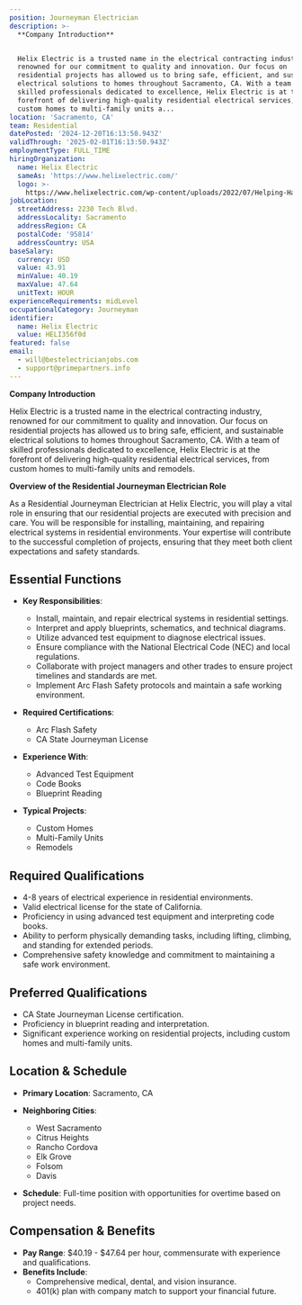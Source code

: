 ```yaml
---
position: Journeyman Electrician
description: >-
  **Company Introduction**


  Helix Electric is a trusted name in the electrical contracting industry,
  renowned for our commitment to quality and innovation. Our focus on
  residential projects has allowed us to bring safe, efficient, and sustainable
  electrical solutions to homes throughout Sacramento, CA. With a team of
  skilled professionals dedicated to excellence, Helix Electric is at the
  forefront of delivering high-quality residential electrical services, from
  custom homes to multi-family units a...
location: 'Sacramento, CA'
team: Residential
datePosted: '2024-12-20T16:13:50.943Z'
validThrough: '2025-02-01T16:13:50.943Z'
employmentType: FULL_TIME
hiringOrganization:
  name: Helix Electric
  sameAs: 'https://www.helixelectric.com/'
  logo: >-
    https://www.helixelectric.com/wp-content/uploads/2022/07/Helping-Hands-Logo_Blue-e1656694113799.jpg
jobLocation:
  streetAddress: 2230 Tech Blvd.
  addressLocality: Sacramento
  addressRegion: CA
  postalCode: '95814'
  addressCountry: USA
baseSalary:
  currency: USD
  value: 43.91
  minValue: 40.19
  maxValue: 47.64
  unitText: HOUR
experienceRequirements: midLevel
occupationalCategory: Journeyman
identifier:
  name: Helix Electric
  value: HELI356f0d
featured: false
email:
  - will@bestelectricianjobs.com
  - support@primepartners.info
---
```




**Company Introduction**

Helix Electric is a trusted name in the electrical contracting industry, renowned for our commitment to quality and innovation. Our focus on residential projects has allowed us to bring safe, efficient, and sustainable electrical solutions to homes throughout Sacramento, CA. With a team of skilled professionals dedicated to excellence, Helix Electric is at the forefront of delivering high-quality residential electrical services, from custom homes to multi-family units and remodels.

**Overview of the Residential Journeyman Electrician Role**

As a Residential Journeyman Electrician at Helix Electric, you will play a vital role in ensuring that our residential projects are executed with precision and care. You will be responsible for installing, maintaining, and repairing electrical systems in residential environments. Your expertise will contribute to the successful completion of projects, ensuring that they meet both client expectations and safety standards.

## Essential Functions

- **Key Responsibilities**: 
  - Install, maintain, and repair electrical systems in residential settings.
  - Interpret and apply blueprints, schematics, and technical diagrams.
  - Utilize advanced test equipment to diagnose electrical issues.
  - Ensure compliance with the National Electrical Code (NEC) and local regulations.
  - Collaborate with project managers and other trades to ensure project timelines and standards are met.
  - Implement Arc Flash Safety protocols and maintain a safe working environment.

- **Required Certifications**: 
  - Arc Flash Safety
  - CA State Journeyman License

- **Experience With**: 
  - Advanced Test Equipment
  - Code Books
  - Blueprint Reading

- **Typical Projects**:
  - Custom Homes
  - Multi-Family Units
  - Remodels

## Required Qualifications

- 4-8 years of electrical experience in residential environments.
- Valid electrical license for the state of California.
- Proficiency in using advanced test equipment and interpreting code books.
- Ability to perform physically demanding tasks, including lifting, climbing, and standing for extended periods.
- Comprehensive safety knowledge and commitment to maintaining a safe work environment.

## Preferred Qualifications

- CA State Journeyman License certification.
- Proficiency in blueprint reading and interpretation.
- Significant experience working on residential projects, including custom homes and multi-family units.

## Location & Schedule

- **Primary Location**: Sacramento, CA
- **Neighboring Cities**: 
  - West Sacramento
  - Citrus Heights
  - Rancho Cordova
  - Elk Grove
  - Folsom
  - Davis

- **Schedule**: Full-time position with opportunities for overtime based on project needs.

## Compensation & Benefits

- **Pay Range**: $40.19 - $47.64 per hour, commensurate with experience and qualifications.
- **Benefits Include**:
  - Comprehensive medical, dental, and vision insurance.
  - 401(k) plan with company match to support your financial future.
